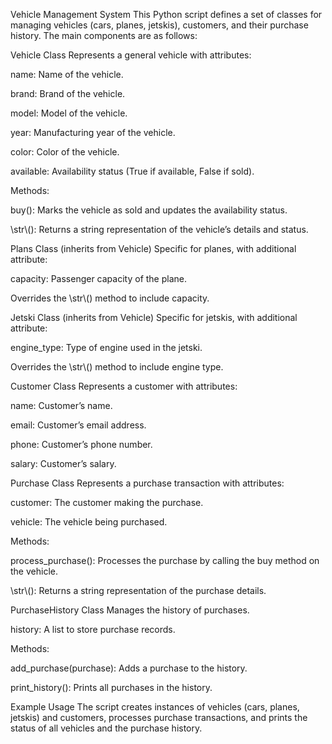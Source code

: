 Vehicle Management System
This Python script defines a set of classes for managing vehicles (cars, planes, jetskis), customers, and their purchase history. The main components are as follows:

Vehicle Class
Represents a general vehicle with attributes:

name: Name of the vehicle.

brand: Brand of the vehicle.

model: Model of the vehicle.

year: Manufacturing year of the vehicle.

color: Color of the vehicle.

available: Availability status (True if available, False if sold).

Methods:

buy(): Marks the vehicle as sold and updates the availability status.

\\str\\(): Returns a string representation of the vehicle’s details and status.

Plans Class (inherits from Vehicle)
Specific for planes, with additional attribute:

capacity: Passenger capacity of the plane.

Overrides the \\str\\() method to include capacity.

Jetski Class (inherits from Vehicle)
Specific for jetskis, with additional attribute:

engine_type: Type of engine used in the jetski.

Overrides the \\str\\() method to include engine type.

Customer Class
Represents a customer with attributes:

name: Customer’s name.

email: Customer’s email address.

phone: Customer’s phone number.

salary: Customer’s salary.

Purchase Class
Represents a purchase transaction with attributes:

customer: The customer making the purchase.

vehicle: The vehicle being purchased.

Methods:

process_purchase(): Processes the purchase by calling the buy method on the vehicle.

\\str\\(): Returns a string representation of the purchase details.

PurchaseHistory Class
Manages the history of purchases.

history: A list to store purchase records.

Methods:

add_purchase(purchase): Adds a purchase to the history.

print_history(): Prints all purchases in the history.

Example Usage
The script creates instances of vehicles (cars, planes, jetskis) and customers, processes purchase transactions, and prints the status of all vehicles and the purchase history.
